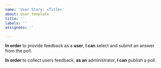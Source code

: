 ```yaml
---
name: 'User Story: <Title>'
about: User template
title: ''
labels: ''
assignees: ''

---
```


**In order** to provide feedback as a **user**, **I can** select and submit an answer from the poll.

**In order** to collect users feedback, **as an** administrator, **I can** publish a poll.
